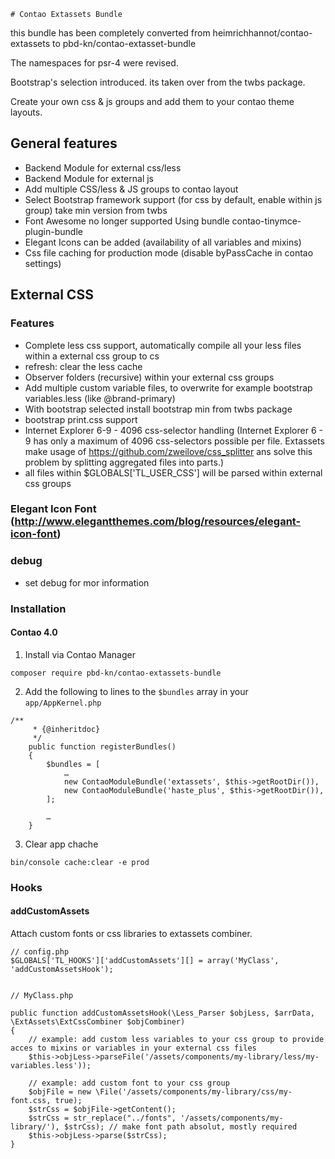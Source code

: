     # Contao Extassets Bundle


this bundle has been completely converted from heimrichhannot/contao-extassets to pbd-kn/contao-extasset-bundle 

The namespaces for psr-4 were revised.

Bootstrap's selection introduced.
its  taken over from the twbs package. 

Create your own css & js groups and add them to your contao theme layouts.

## General features
- Backend Module for external css/less
- Backend Module for external js 
- Add multiple CSS/less & JS groups to contao layout 
- Select Bootstrap framework support (for css by default, enable within js group)
  take min version from twbs
- Font Awesome no longer supported 
  Using bundle contao-tinymce-plugin-bundle
- Elegant Icons can be added (availability of all variables and mixins)
- Css file caching for production mode (disable byPassCache in contao settings)

## External CSS

### Features
- Complete less css support, automatically compile all your less files within a external css group to cs
- refresh: clear the less cache 
- Observer folders (recursive) within your external css groups
- Add multiple custom variable files, to overwrite for example bootstrap variables.less (like @brand-primary)
- With bootstrap selected install bootstrap min from twbs package
- bootstrap print.css support
- Internet Explorer 6-9 - 4096 css-selector handling (Internet Explorer 6 - 9 has only a maximum of 4096 css-selectors possible per file. Extassets make usage of https://github.com/zweilove/css_splitter ans solve this problem by splitting aggregated files into parts.)
- all files within $GLOBALS['TL_USER_CSS'] will be parsed within external css groups


### Elegant Icon Font (http://www.elegantthemes.com/blog/resources/elegant-icon-font)

### debug
- set debug for mor information

### Installation

#### Contao 4.0

1. Install via Contao Manager

```
composer require pbd-kn/contao-extassets-bundle
```

2. Add the following to lines to the `$bundles` array in your `app/AppKernel.php` 

```
/**
     * {@inheritdoc}
     */
    public function registerBundles()
    {
        $bundles = [
            …
            new ContaoModuleBundle('extassets', $this->getRootDir()),
            new ContaoModuleBundle('haste_plus', $this->getRootDir()),
        ];

        …
    }
```

3. Clear app chache
 
```
bin/console cache:clear -e prod
```



### Hooks

#### addCustomAssets

Attach custom fonts or css libraries to extassets combiner. 

```
// config.php
$GLOBALS['TL_HOOKS']['addCustomAssets'][] = array('MyClass', 'addCustomAssetsHook');


// MyClass.php

public function addCustomAssetsHook(\Less_Parser $objLess, $arrData, \ExtAssets\ExtCssCombiner $objCombiner)
{
    // example: add custom less variables to your css group to provide acces to mixins or variables in your external css files
    $this->objLess->parseFile('/assets/components/my-library/less/my-variables.less'));
    
    // example: add custom font to your css group
    $objFile = new \File('/assets/components/my-library/css/my-font.css, true);
    $strCss = $objFile->getContent();
    $strCss = str_replace("../fonts", '/assets/components/my-library/'), $strCss); // make font path absolut, mostly required
    $this->objLess->parse($strCss);
}

```


